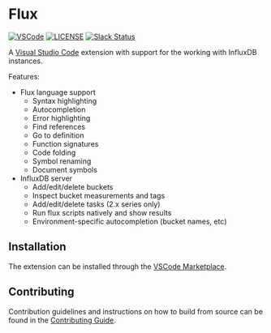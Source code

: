 # Flux

[![VSCode](https://img.shields.io/visual-studio-marketplace/i/influxdata.flux)](https://marketplace.visualstudio.com/items?itemName=influxdata.flux)
[![LICENSE](https://img.shields.io/github/license/influxdata/vsflux.svg)](https://github.com/influxdata/vsflux/blob/master/LICENSE)
[![Slack Status](https://img.shields.io/badge/slack-join_chat-white.svg?logo=slack&style=social)](https://www.influxdata.com/slack)

A [Visual Studio Code](https://visualstudio.microsoft.com/) extension with support for the working with InfluxDB instances.

Features:
* Flux language support
  * Syntax highlighting
  * Autocompletion
  * Error highlighting
  * Find references
  * Go to definition
  * Function signatures
  * Code folding
  * Symbol renaming
  * Document symbols
* InfluxDB server 
  * Add/edit/delete buckets
  * Inspect bucket measurements and tags
  * Add/edit/delete tasks (2.x series only)
  * Run flux scripts natively and show results
  * Environment-specific autocompletion (bucket names, etc)

## Installation

The extension can be installed through the [VSCode Marketplace](https://marketplace.visualstudio.com/items?itemName=influxdata.flux).

## Contributing

Contribution guidelines and instructions on how to build from source can be found in the [Contributing Guide](https://github.com/influxdata/vsflux/blob/master/CONTRIBUTING.md).
